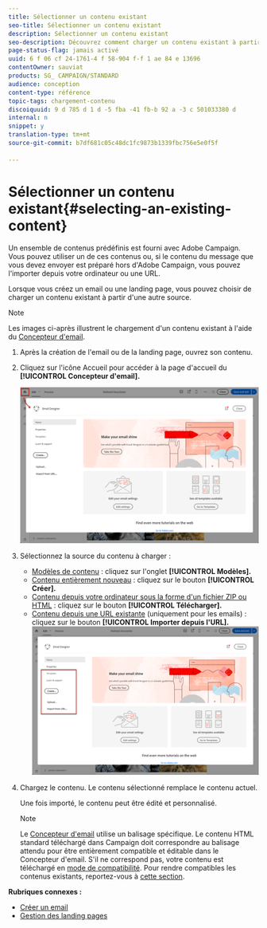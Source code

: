 ```yaml
---
title: Sélectionner un contenu existant
seo-title: Sélectionner un contenu existant
description: Sélectionner un contenu existant
seo-description: Découvrez comment charger un contenu existant à partir d'une autre source lors de la création d'un email ou d'une landing page.
page-status-flag: jamais activé
uuid: 6 f 06 cf 24-1761-4 f 58-904 f-f 1 ae 84 e 13696
contentOwner: sauviat
products: SG_ CAMPAIGN/STANDARD
audience: conception
content-type: référence
topic-tags: chargement-contenu
discoiquuid: 9 d 785 d 1 d -5 fba -41 fb-b 92 a -3 c 501033380 d
internal: n
snippet: y
translation-type: tm+mt
source-git-commit: b7df681c05c48dc1fc9873b1339fbc756e5e0f5f

---
```



# Sélectionner un contenu existant{#selecting-an-existing-content}

Un ensemble de contenus prédéfinis est fourni avec Adobe Campaign. Vous pouvez utiliser un de ces contenus ou, si le contenu du message que vous devez envoyer est préparé hors d'Adobe Campaign, vous pouvez l'importer depuis votre ordinateur ou une URL.

Lorsque vous créez un email ou une landing page, vous pouvez choisir de charger un contenu existant à partir d'une autre source.

>[!NOTE]
>
>Les images ci-après illustrent le chargement d'un contenu existant à l'aide du [Concepteur d'email](../../designing/using/about-email-content-design.md#about-the-email-designer).

1. Après la création de l'email ou de la landing page, ouvrez son contenu.
1. Cliquez sur l'icône Accueil pour accéder à la page d'accueil du **[!UICONTROL Concepteur d'email].**

   ![](assets/des_loading_1.png)

1. Sélectionnez la source du contenu à charger :

   * [Modèles de contenu](../../start/using/about-templates.md#content-templates) : cliquez sur l'onglet **[!UICONTROL Modèles].**
   * [Contenu entièrement nouveau](../../designing/using/about-email-content-design.md#designing-an-email-content-from-scratch) : cliquez sur le bouton **[!UICONTROL Créer].**
   * [Contenu depuis votre ordinateur sous la forme d'un fichier ZIP ou HTML](../../designing/using/importing-content-from-a-file.md) : cliquez sur le bouton **[!UICONTROL Télécharger].**
   * [Contenu depuis une URL existante](../../designing/using/importing-content-from-a-url.md) (uniquement pour les emails) : cliquez sur le bouton **[!UICONTROL Importer depuis l'URL].**
   ![](assets/des_loading_2.png)

1. Chargez le contenu. Le contenu sélectionné remplace le contenu actuel.

   Une fois importé, le contenu peut être édité et personnalisé.

   >[!NOTE]
   >
   >Le [Concepteur d'email](../../designing/using/about-email-content-design.md#about-the-email-designer) utilise un balisage spécifique. Le contenu HTML standard téléchargé dans Campaign doit correspondre au balisage attendu pour être entièrement compatible et éditable dans le Concepteur d'email. S'il ne correspond pas, votre contenu est téléchargé en [mode de compatibilité](../../designing/using/about-email-content-design.md#email-designer-compatibility-mode). Pour rendre compatibles les contenus existants, reportez-vous à [cette section](../../designing/using/editing-existing-contents-with-the-email-designer.md).

**Rubriques connexes :**

* [Créer un email](../../channels/using/creating-an-email.md)
* [Gestion des landing pages](../../channels/using/about-landing-pages.md)

